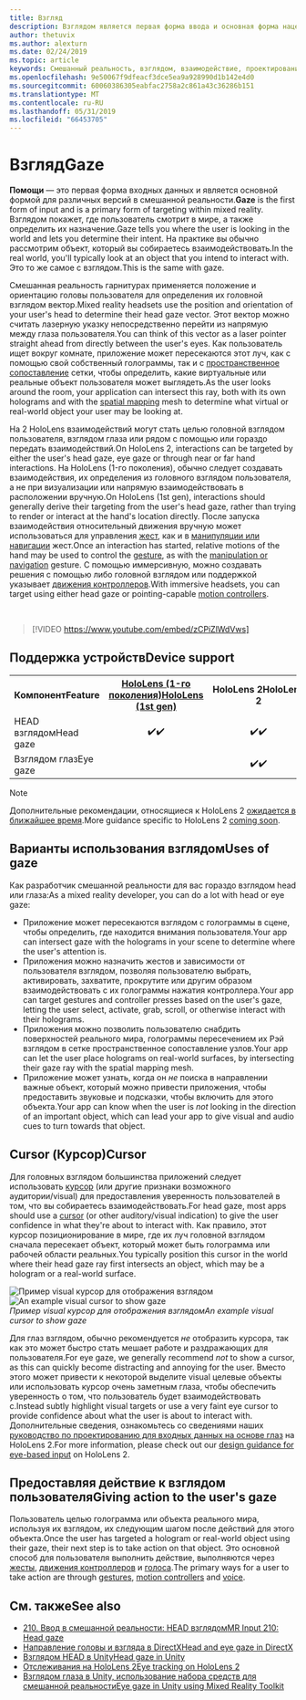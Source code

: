 ```yaml
---
title: Взгляд
description: Взглядом является первая форма ввода и основная форма нацеливания в смешанной реальности.
author: thetuvix
ms.author: alexturn
ms.date: 02/24/2019
ms.topic: article
keywords: Смешанный реальность, взглядом, взаимодействие, проектирование
ms.openlocfilehash: 9e50067f9dfeacf3dce5ea9a928990d1b142e4d0
ms.sourcegitcommit: 60060386305eabfac2758a2c861a43c36286b151
ms.translationtype: MT
ms.contentlocale: ru-RU
ms.lasthandoff: 05/31/2019
ms.locfileid: "66453705"
---
```

# <a name="gaze"></a><span data-ttu-id="63e6c-104">Взгляд</span><span class="sxs-lookup"><span data-stu-id="63e6c-104">Gaze</span></span>

<span data-ttu-id="63e6c-105">**Помощи** — это первая форма входных данных и является основной формой для различных версий в смешанной реальности.</span><span class="sxs-lookup"><span data-stu-id="63e6c-105">**Gaze** is the first form of input and is a primary form of targeting within mixed reality.</span></span> <span data-ttu-id="63e6c-106">Взглядом покажет, где пользователь смотрит в мире, а также определить их назначение.</span><span class="sxs-lookup"><span data-stu-id="63e6c-106">Gaze tells you where the user is looking in the world and lets you determine their intent.</span></span> <span data-ttu-id="63e6c-107">На практике вы обычно рассмотрим объект, который вы собираетесь взаимодействовать.</span><span class="sxs-lookup"><span data-stu-id="63e6c-107">In the real world, you'll typically look at an object that you intend to interact with.</span></span> <span data-ttu-id="63e6c-108">Это то же самое с взглядом.</span><span class="sxs-lookup"><span data-stu-id="63e6c-108">This is the same with gaze.</span></span>

<span data-ttu-id="63e6c-109">Смешанная реальность гарнитурах применяется положение и ориентацию головы пользователя для определения их головной взглядом вектор.</span><span class="sxs-lookup"><span data-stu-id="63e6c-109">Mixed reality headsets use the position and orientation of your user's head to determine their head gaze vector.</span></span> <span data-ttu-id="63e6c-110">Этот вектор можно считать лазерную указку непосредственно перейти из напрямую между глаза пользователя.</span><span class="sxs-lookup"><span data-stu-id="63e6c-110">You can think of this vector as a laser pointer straight ahead from directly between the user's eyes.</span></span> <span data-ttu-id="63e6c-111">Как пользователь ищет вокруг комнате, приложение может пересекаются этот луч, как с помощью свой собственный голограммы, так и с [пространственное сопоставление](spatial-mapping.md) сетки, чтобы определить, какие виртуальные или реальные объект пользователя может выглядеть.</span><span class="sxs-lookup"><span data-stu-id="63e6c-111">As the user looks around the room, your application can intersect this ray, both with its own holograms and with the [spatial mapping](spatial-mapping.md) mesh to determine what virtual or real-world object your user may be looking at.</span></span>

<span data-ttu-id="63e6c-112">На 2 HoloLens взаимодействий могут стать целью головной взглядом пользователя, взглядом глаза или рядом с помощью или гораздо передать взаимодействий.</span><span class="sxs-lookup"><span data-stu-id="63e6c-112">On HoloLens 2, interactions can be targeted by either the user's head gaze, eye gaze or through near or far hand interactions.</span></span>
<span data-ttu-id="63e6c-113">На HoloLens (1-го поколения), обычно следует создавать взаимодействия, их определения из головного взглядом пользователя, а не при визуализации или напрямую взаимодействовать в расположении вручную.</span><span class="sxs-lookup"><span data-stu-id="63e6c-113">On HoloLens (1st gen), interactions should generally derive their targeting from the user's head gaze, rather than trying to render or interact at the hand's location directly.</span></span> <span data-ttu-id="63e6c-114">После запуска взаимодействия относительный движения вручную может использоваться для управления [жест](gestures.md), как и в [манипуляции или навигации](gestures.md#composite-gestures) жест.</span><span class="sxs-lookup"><span data-stu-id="63e6c-114">Once an interaction has started, relative motions of the hand may be used to control the [gesture](gestures.md), as with the [manipulation or navigation](gestures.md#composite-gestures) gesture.</span></span> <span data-ttu-id="63e6c-115">С помощью иммерсивную, можно создавать решения с помощью либо головной взглядом или поддержкой указывает [движения контроллеров](motion-controllers.md).</span><span class="sxs-lookup"><span data-stu-id="63e6c-115">With immersive headsets, you can target using either head gaze or pointing-capable [motion controllers](motion-controllers.md).</span></span>

<br>

>[!VIDEO https://www.youtube.com/embed/zCPiZlWdVws]

## <a name="device-support"></a><span data-ttu-id="63e6c-116">Поддержка устройств</span><span class="sxs-lookup"><span data-stu-id="63e6c-116">Device support</span></span>

<table>
<tr>
<th><span data-ttu-id="63e6c-117">Компонент</span><span class="sxs-lookup"><span data-stu-id="63e6c-117">Feature</span></span></th><th style="width:150px"> <span data-ttu-id="63e6c-118"><a href="hololens-hardware-details.md">HoloLens (1-го поколения)</a></span><span class="sxs-lookup"><span data-stu-id="63e6c-118"><a href="hololens-hardware-details.md">HoloLens (1st gen)</a></span></span></th><th style="width:150px"><span data-ttu-id="63e6c-119">HoloLens 2</span><span class="sxs-lookup"><span data-stu-id="63e6c-119">HoloLens 2</span></span></th><th style="width:150px"> <span data-ttu-id="63e6c-120"><a href="immersive-headset-hardware-details.md">Иммерсивную</a></span><span class="sxs-lookup"><span data-stu-id="63e6c-120"><a href="immersive-headset-hardware-details.md">Immersive headsets</a></span></span></th>
</tr><tr>
<td> <span data-ttu-id="63e6c-121">HEAD взглядом</span><span class="sxs-lookup"><span data-stu-id="63e6c-121">Head gaze</span></span></td><td style="text-align: center;"> <span data-ttu-id="63e6c-122">✔️</span><span class="sxs-lookup"><span data-stu-id="63e6c-122">✔️</span></span></td><td style="text-align: center;"> <span data-ttu-id="63e6c-123">✔️</span><span class="sxs-lookup"><span data-stu-id="63e6c-123">✔️</span></span></td><td style="text-align: center;"> <span data-ttu-id="63e6c-124">✔️</span><span class="sxs-lookup"><span data-stu-id="63e6c-124">✔️</span></span></td>
</tr><tr>
<td> <span data-ttu-id="63e6c-125">Взглядом глаз</span><span class="sxs-lookup"><span data-stu-id="63e6c-125">Eye gaze</span></span></td><td></td><td style="text-align: center;"><span data-ttu-id="63e6c-126">✔️</span><span class="sxs-lookup"><span data-stu-id="63e6c-126">✔️</span></span></td><td></td>
</tr>
</table>

> [!NOTE]
> <span data-ttu-id="63e6c-127">Дополнительные рекомендации, относящиеся к HoloLens 2 [ожидается в ближайшее время](index.md#news-and-notes).</span><span class="sxs-lookup"><span data-stu-id="63e6c-127">More guidance specific to HoloLens 2 [coming soon](index.md#news-and-notes).</span></span>


## <a name="uses-of-gaze"></a><span data-ttu-id="63e6c-128">Варианты использования взглядом</span><span class="sxs-lookup"><span data-stu-id="63e6c-128">Uses of gaze</span></span>

<span data-ttu-id="63e6c-129">Как разработчик смешанной реальности для вас гораздо взглядом head или глаза:</span><span class="sxs-lookup"><span data-stu-id="63e6c-129">As a mixed reality developer, you can do a lot with head or eye gaze:</span></span>
* <span data-ttu-id="63e6c-130">Приложение может пересекаются взглядом с голограммы в сцене, чтобы определить, где находится внимания пользователя.</span><span class="sxs-lookup"><span data-stu-id="63e6c-130">Your app can intersect gaze with the holograms in your scene to determine where the user's attention is.</span></span>
* <span data-ttu-id="63e6c-131">Приложения можно назначить жестов и зависимости от пользователя взглядом, позволяя пользователю выбрать, активировать, захватите, прокрутите или другим образом взаимодействовать с их голограммы нажатия контроллера.</span><span class="sxs-lookup"><span data-stu-id="63e6c-131">Your app can target gestures and controller presses based on the user's gaze, letting the user select, activate, grab, scroll, or otherwise interact with their holograms.</span></span>
* <span data-ttu-id="63e6c-132">Приложения можно позволить пользователю снабдить поверхностей реального мира, голограммы пересечением их Рэй взглядом в сетке пространственное сопоставление узлов.</span><span class="sxs-lookup"><span data-stu-id="63e6c-132">Your app can let the user place holograms on real-world surfaces, by intersecting their gaze ray with the spatial mapping mesh.</span></span>
* <span data-ttu-id="63e6c-133">Приложение может узнать, когда он *не* поиска в направлении важные объект, который можно привести приложения, чтобы предоставить звуковые и подсказки, чтобы включить для этого объекта.</span><span class="sxs-lookup"><span data-stu-id="63e6c-133">Your app can know when the user is *not* looking in the direction of an important object, which can lead your app to give visual and audio cues to turn towards that object.</span></span>

## <a name="cursor"></a><span data-ttu-id="63e6c-134">Cursor (Курсор)</span><span class="sxs-lookup"><span data-stu-id="63e6c-134">Cursor</span></span>

<span data-ttu-id="63e6c-135">Для головных взглядом большинства приложений следует использовать [курсор](cursors.md) (или другие признаки возможного аудитории/visual) для предоставления уверенность пользователей в том, что вы собираетесь взаимодействовать.</span><span class="sxs-lookup"><span data-stu-id="63e6c-135">For head gaze, most apps should use a [cursor](cursors.md) (or other auditory/visual indication) to give the user confidence in what they're about to interact with.</span></span> <span data-ttu-id="63e6c-136">Как правило, этот курсор позиционирование в мире, где их луч головной взглядом сначала пересекает объект, который может быть голограмма или рабочей области реальных.</span><span class="sxs-lookup"><span data-stu-id="63e6c-136">You typically position this cursor in the world where their head gaze ray first intersects an object, which may be a hologram or a real-world surface.</span></span>

<span data-ttu-id="63e6c-137">![Пример visual курсор для отображения взглядом](images/cursor.jpg)</span><span class="sxs-lookup"><span data-stu-id="63e6c-137">![An example visual cursor to show gaze](images/cursor.jpg)</span></span><br>
<span data-ttu-id="63e6c-138">*Пример visual курсор для отображения взглядом*</span><span class="sxs-lookup"><span data-stu-id="63e6c-138">*An example visual cursor to show gaze*</span></span>

<span data-ttu-id="63e6c-139">Для глаз взглядом, обычно рекомендуется *не* отобразить курсора, так как это может быстро стать мешает работе и раздражающих для пользователя.</span><span class="sxs-lookup"><span data-stu-id="63e6c-139">For eye gaze, we generally recommend *not* to show a cursor, as this can quickly become distracting and annoying for the user.</span></span> <span data-ttu-id="63e6c-140">Вместо этого может привести к некоторой выделите visual целевые объекты или использовать курсор очень заметным глаза, чтобы обеспечить уверенность о том, что пользователь будет взаимодействовать с.</span><span class="sxs-lookup"><span data-stu-id="63e6c-140">Instead subtly highlight visual targets or use a very faint eye cursor to provide confidence about what the user is about to interact with.</span></span> <span data-ttu-id="63e6c-141">Дополнительные сведения, ознакомьтесь со сведениями наших [руководство по проектированию для входных данных на основе глаз](eye-tracking.md) на HoloLens 2.</span><span class="sxs-lookup"><span data-stu-id="63e6c-141">For more information, please check out our [design guidance for eye-based input](eye-tracking.md) on HoloLens 2.</span></span>

## <a name="giving-action-to-the-users-gaze"></a><span data-ttu-id="63e6c-142">Предоставляя действие к взглядом пользователя</span><span class="sxs-lookup"><span data-stu-id="63e6c-142">Giving action to the user's gaze</span></span>

<span data-ttu-id="63e6c-143">Пользователь целью голограмма или объекта реального мира, используя их взглядом, их следующим шагом после действий для этого объекта.</span><span class="sxs-lookup"><span data-stu-id="63e6c-143">Once the user has targeted a hologram or real-world object using their gaze, their next step is to take action on that object.</span></span> <span data-ttu-id="63e6c-144">Это основной способ для пользователя выполнить действие, выполняются через [жесты](gestures.md), [движения контроллеров](motion-controllers.md) и [голоса](voice-input.md).</span><span class="sxs-lookup"><span data-stu-id="63e6c-144">The primary ways for a user to take action are through [gestures](gestures.md), [motion controllers](motion-controllers.md) and [voice](voice-input.md).</span></span>

## <a name="see-also"></a><span data-ttu-id="63e6c-145">См. также</span><span class="sxs-lookup"><span data-stu-id="63e6c-145">See also</span></span>
* [<span data-ttu-id="63e6c-146">210. Ввод в смешанной реальности: HEAD взглядом</span><span class="sxs-lookup"><span data-stu-id="63e6c-146">MR Input 210: Head gaze</span></span>](holograms-210.md)
* [<span data-ttu-id="63e6c-147">Направление головы и взгляда в DirectX</span><span class="sxs-lookup"><span data-stu-id="63e6c-147">Head and eye gaze in DirectX</span></span>](gaze-in-directx.md)
* [<span data-ttu-id="63e6c-148">Взглядом HEAD в Unity</span><span class="sxs-lookup"><span data-stu-id="63e6c-148">Head gaze in Unity</span></span>](gaze-in-unity.md)
* [<span data-ttu-id="63e6c-149">Отслеживания на HoloLens 2</span><span class="sxs-lookup"><span data-stu-id="63e6c-149">Eye tracking on HoloLens 2</span></span>](eye-tracking.md)
* [<span data-ttu-id="63e6c-150">Взглядом глаза в Unity, использование набора средств для смешанной реальности</span><span class="sxs-lookup"><span data-stu-id="63e6c-150">Eye gaze in Unity using Mixed Reality Toolkit</span></span>](https://aka.ms/mrtk-eyes)
